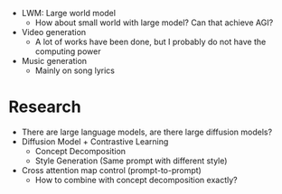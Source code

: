 - LWM: Large world model
	- How about small world with large model? Can that achieve AGI?
- Video generation
	- A lot of works have been done, but I probably do not have the computing power
- Music generation
	- Mainly on song lyrics
# Research
- There are large language models, are there large diffusion models?
- Diffusion Model + Contrastive Learning
	- Concept Decomposition
	- Style Generation (Same prompt with different style)
- Cross attention map control (prompt-to-prompt)
	- How to combine with concept decomposition exactly?